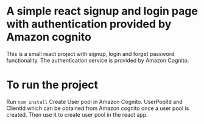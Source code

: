 # A simple react signup and login page with authentication provided by Amazon cognito
This is a small react project with signup, login and forget password functionality. The authentication service is provided by Amazon Cognito.

# To run the project
Run `npm install`
Create User pool in Amazon Cognito. UserPoolId and ClientId which can be obtained from Amazon cognito once a user pool is created. Then use it to create user pool in the react app.




